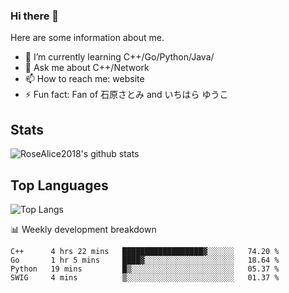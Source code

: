 ### Hi there 👋


<!-- **RoseAlice2018/RoseAlice2018** is a ✨ _special_ ✨ repository because its `README.md` (this file) appears on your GitHub profile. -->

Here are some information about me.

- 🌱 I’m currently learning C++/Go/Python/Java/
- 💬 Ask me about C++/Network
- 📫 How to reach me: website
- ⚡ Fun fact: Fan of 石原さとみ and いちはら ゆうこ


## Stats
![RoseAlice2018's github stats](https://github-readme-stats.vercel.app/api?username=RoseAlice2018&theme=tokyonight)

## Top Languages
![Top Langs](https://github-readme-stats.vercel.app/api/top-langs/?username=RoseAlice2018&layout=compact&theme=tokyonight)

📊 Weekly development breakdown
<!--START_SECTION:waka-->
```text
C++      4 hrs 22 mins   ██████████████████▓░░░░░░   74.20 % 
Go       1 hr 5 mins     ████▓░░░░░░░░░░░░░░░░░░░░   18.64 % 
Python   19 mins         █▒░░░░░░░░░░░░░░░░░░░░░░░   05.37 % 
SWIG     4 mins          ▒░░░░░░░░░░░░░░░░░░░░░░░░   01.37 % 
```
<!--END_SECTION:waka-->
